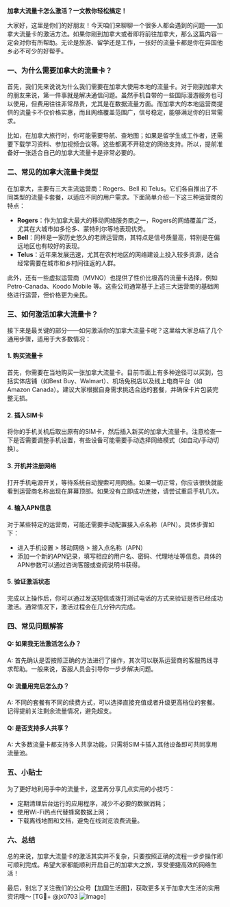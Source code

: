 **加拿大流量卡怎么激活？一文教你轻松搞定！**

大家好，这里是你们的好朋友！今天咱们来聊聊一个很多人都会遇到的问题——加拿大流量卡的激活方法。如果你刚到加拿大或者即将前往加拿大，那么这篇内容一定会对你有所帮助。无论是旅游、留学还是工作，一张好的流量卡都是你在异国他乡必不可少的好帮手。

### 一、为什么需要加拿大的流量卡？

首先，我们先来说说为什么我们需要在加拿大使用本地的流量卡。对于刚到加拿大的朋友来说，第一件事就是解决通信问题。虽然手机自带的一些国际漫游服务也可以使用，但费用往往非常昂贵，尤其是在数据流量方面。而加拿大的本地运营商提供的流量卡不仅价格实惠，而且网络覆盖范围广，信号稳定，能够满足你的日常需求。

比如，在加拿大旅行时，你可能需要导航、查地图；如果是留学生或工作者，还需要下载学习资料、参加视频会议等。这些都离不开稳定的网络支持。所以，提前准备好一张适合自己的加拿大流量卡是非常必要的。

### 二、常见的加拿大流量卡类型

在加拿大，主要有三大主流运营商：Rogers、Bell 和 Telus。它们各自推出了不同类型的流量卡套餐，以适应不同的用户需求。下面简单介绍一下这三种运营商的特点：

- **Rogers**：作为加拿大最大的移动网络服务商之一，Rogers的网络覆盖广泛，尤其在大城市如多伦多、蒙特利尔等地表现优秀。
- **Bell**：同样是一家历史悠久的老牌运营商，其特点是信号质量高，特别是在偏远地区也有较好的表现。
- **Telus**：近年来发展迅速，尤其在农村地区的网络建设上投入较多资源，适合经常需要在城市和乡村间往返的人群。

此外，还有一些虚拟运营商（MVNO）也提供了性价比极高的流量卡选择，例如 Petro-Canada、Koodo Mobile 等。这些公司通常基于上述三大运营商的基础网络进行运营，但价格更为亲民。

### 三、如何激活加拿大流量卡？

接下来是最关键的部分——如何激活你的加拿大流量卡呢？这里给大家总结了几个通用步骤，适用于大多数情况：

#### 1. 购买流量卡
首先，你需要在当地购买一张加拿大流量卡。目前市面上有多种途径可以买到，包括实体店铺（如Best Buy、Walmart）、机场免税店以及线上电商平台（如Amazon Canada）。建议大家根据自身需求挑选合适的套餐，并确保卡片包装完整无损。

#### 2. 插入SIM卡
将你的手机关机后取出原有的SIM卡，然后插入新买的加拿大流量卡。注意检查一下是否需要调整手机设置，有些设备可能需要手动选择网络模式（如自动/手动切换）。

#### 3. 开机并注册网络
打开手机电源开关，等待系统自动搜索可用网络。如果一切正常，你应该很快就能看到运营商名称出现在屏幕顶部。如果没有立即成功连接，请尝试重启手机几次。

#### 4. 输入APN信息
对于某些特定的运营商，可能还需要手动配置接入点名称（APN）。具体步骤如下：
   - 进入手机设置 > 移动网络 > 接入点名称（APN）
   - 添加一个新的APN记录，填写相应的用户名、密码、代理地址等信息。具体的APN参数可以通过咨询客服或查阅说明书获得。

#### 5. 验证激活状态
完成以上操作后，你可以通过发送短信或拨打测试电话的方式来验证是否已经成功激活。通常情况下，激活过程会在几分钟内完成。

### 四、常见问题解答

#### Q: 如果我无法激活怎么办？
A: 首先确认是否按照正确的方法进行了操作，其次可以联系运营商的客服热线寻求帮助。一般来说，客服人员会引导你一步步解决问题。

#### Q: 流量用完后怎么办？
A: 不同的套餐有不同的续费方式，可以选择直接充值或者升级更高档位的套餐。记得提前关注剩余流量情况，避免超支。

#### Q: 是否支持多人共享？
A: 大多数流量卡都支持多人共享功能，只需将SIM卡插入其他设备即可共同享用流量池。

### 五、小贴士

为了更好地利用手中的流量卡，这里再分享几点实用的小技巧：
- 定期清理后台运行的应用程序，减少不必要的数据消耗；
- 使用Wi-Fi热点代替蜂窝数据上网；
- 下载离线地图和文档，避免在线浏览浪费流量。

### 六、总结

总的来说，加拿大流量卡的激活其实并不复杂，只要按照正确的流程一步步操作即可顺利完成。希望大家都能顺利开启自己的加拿大之旅，享受便捷高效的网络生活！

最后，别忘了关注我们的公众号【加国生活圈】，获取更多关于加拿大生活的实用资讯哦～ [TG💪+ @jx0703 ![Image](https://github.com/user-attachments/assets/dbca1d08-cadb-493c-b0ec-ad6f7a83f270)]